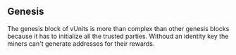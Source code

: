 ## Genesis

The genesis block of vUnits is more than complex than other genesis blocks because it has to initialize all the trusted parties. Withoud an identity key the miners can't generate addresses for their rewards.
